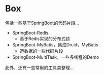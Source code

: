 # Box

包括一些基于SpringBoot的代码片段...

- SpringBoot-Redis
	+ 基于Redis实现的分布式锁
- SpringBoot-MyBatis，集成Druid，MyBatis
	+ 造数据的一些代码片段
- SpringBoot-MultiTask，一些多线程的Demo


此外，还有一些常用的工具类整理...